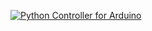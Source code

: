[![Python Controller for Arduino](https://img.youtube.com/vi/hiAAIiJzZXQ/0.jpg)](https://www.youtube.com/watch?v=hiAAIiJzZXQ)
